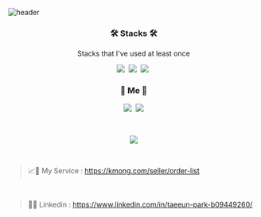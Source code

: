 ![header](https://capsule-render.vercel.app/api?type=soft&color=auto&height=150&section=header&text=ParkTaeEun&fontSize=70&animation=twinkling)


<h3 align="center">🛠 Stacks 🛠</h3>

<p align="center"> Stacks that I've used at least once </p>

<p align="center">
  <img src="https://img.shields.io/badge/Python-3766AB?style=flat-square&logo=Python&logoColor=white"/></a>&nbsp 
  <img src="https://img.shields.io/badge/R-75AADB?style=flat-square&logo=R&logoColor=white"/></a>&nbsp 
  <img src="https://img.shields.io/badge/SQL-A4373A?style=flat-square&logo=Microsoft Access&logoColor=white"/></a>&nbsp 
 
<br>


<h3 align="center"> 🧸 Me 🧸 </h3>
<p align="center">
  <a href="https://xod22.tistory.com/"><img src="https://img.shields.io/badge/Blog-11B48A?style=flat-square&logo=Tistory&logoColor=white&link=https://blog.naver.com/xodms0202"/></a>&nbsp
  <a href="mailto:ptaeeun0202@gmail.com"><img src="https://img.shields.io/badge/Gmail-d14836?style=flat-square&logo=Gmail&logoColor=white&link=ptaeeun0202@gmail.com"/></a>
</p>
<br>

<p align="center">
  <a href="https://hits.seeyoufarm.com"><img src="https://hits.seeyoufarm.com/api/count/incr/badge.svg?url=https%3A%2F%2Fgithub.com%2Fteng-ny%2Fhit-counter&count_bg=%23E96BB7&title_bg=%23555555&icon=github.svg&icon_color=%23E7E7E7&title=hits&edge_flat=false"/></a>
</p>
<br>

> 📈🔗 My Service : https://kmong.com/seller/order-list
<br>

> 📄🔗 Linkedin : https://www.linkedin.com/in/taeeun-park-b09449260/
